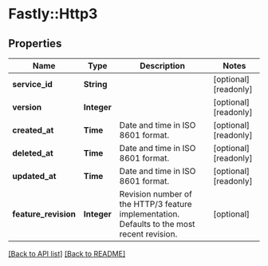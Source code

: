 # Fastly::Http3

## Properties

| Name | Type | Description | Notes |
| ---- | ---- | ----------- | ----- |
| **service_id** | **String** |  | [optional][readonly] |
| **version** | **Integer** |  | [optional][readonly] |
| **created_at** | **Time** | Date and time in ISO 8601 format. | [optional][readonly] |
| **deleted_at** | **Time** | Date and time in ISO 8601 format. | [optional][readonly] |
| **updated_at** | **Time** | Date and time in ISO 8601 format. | [optional][readonly] |
| **feature_revision** | **Integer** | Revision number of the HTTP/3 feature implementation. Defaults to the most recent revision. | [optional] |

[[Back to API list]](../../README.md#endpoints) [[Back to README]](../../README.md)

